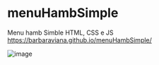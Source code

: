 # menuHambSimple
Menu hamb Simble HTML, CSS e JS
https://barbaraviana.github.io/menuHambSimple/

![image](https://user-images.githubusercontent.com/81521722/219874934-e1906a25-87e1-4efd-a2f4-3c69ccb00b0f.png)

